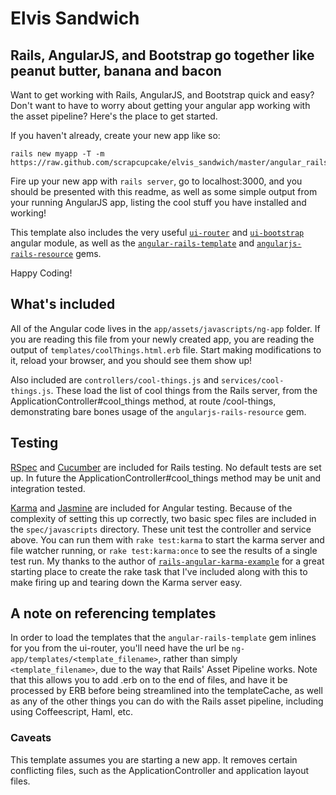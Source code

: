 # Elvis Sandwich #
## Rails, AngularJS, and Bootstrap go together like peanut butter, banana and bacon ##

Want to get working with Rails, AngularJS, and Bootstrap quick and easy? Don't want to have to worry
 about getting your angular app working with the asset pipeline? Here's the place to get started.

If you haven't already, create your new app like so:

```
rails new myapp -T -m https://raw.github.com/scrapcupcake/elvis_sandwich/master/angular_rails_application_template.rb
```

Fire up your new app with `rails server`, go to localhost:3000, and you should be presented with
 this readme, as well as some simple output from your running AngularJS app, listing the cool stuff
 you have installed and working!

This template also includes the very useful
 [`ui-router`](https://github.com/angular-ui/ui-router) and
 [`ui-bootstrap`](http://angular-ui.github.io/bootstrap/) angular module, as well as the
 [`angular-rails-template`](https://github.com/dmathieu/angular-rails-templates)  and
 [`angularjs-rails-resource`](https://github.com/FineLinePrototyping/angularjs-rails-resource) gems.

Happy Coding!

## What's included ##

All of the Angular code lives in the `app/assets/javascripts/ng-app` folder.
 If you are reading this file from your newly created app, you are reading the output
 of `templates/coolThings.html.erb` file. Start making modifications to it, reload your browser,
 and you should see them show up!

Also included are `controllers/cool-things.js` and `services/cool-things.js`. 
 These load the list of cool things from the Rails server, from the
 ApplicationController#cool_things method, at route /cool-things, demonstrating
 bare bones usage of the `angularjs-rails-resource` gem.

## Testing ##

[RSpec](http://rspec.info/) and [Cucumber](http://cukes.info/)
 are included for Rails testing. No default tests are set up. In future
 the ApplicationController#cool_things method may be unit and integration tested.

[Karma](http://karma-runner.github.io/0.10/index.html) and
 [Jasmine](http://pivotal.github.io/jasmine/) are included for Angular testing.
 Because of the complexity of
 setting this up correctly, two basic spec files are included in the `spec/javascripts` directory.
 These unit test the controller and service above. You can run them with `rake test:karma` to
 start the karma server and file watcher running, or `rake test:karma:once` to see the results
 of a single test run. My thanks to the author of
 [`rails-angular-karma-example`](https://github.com/monterail/rails-angular-karma-example)
 for a great starting place to create the rake task that I've included along with this to make
 firing up and tearing down the Karma server easy.

## A note on referencing templates ##

In order to load the templates that the `angular-rails-template` gem inlines for you 
 from the ui-router, you'll
 need have the url be `ng-app/templates/<template_filename>`, rather than simply
 `<template_filename>`, due to the way that Rails' Asset Pipeline works. Note that this
 allows you to add .erb on to the end of files, and have it be processed by ERB before
 being streamlined into the templateCache, as well as any of the other things you can do with
 the Rails asset pipeline, including using Coffeescript, Haml, etc.


### Caveats ###
This template assumes you are starting a new app. It removes certain conflicting files,
 such as the ApplicationController and application layout files.
